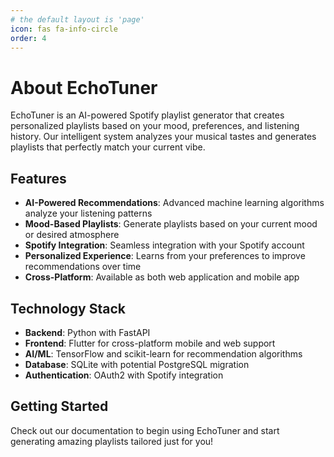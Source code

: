```yaml
---
# the default layout is 'page'
icon: fas fa-info-circle
order: 4
---
```


# About EchoTuner

EchoTuner is an AI-powered Spotify playlist generator that creates personalized playlists based on your mood, preferences, and listening history. Our intelligent system analyzes your musical tastes and generates playlists that perfectly match your current vibe.

## Features

- **AI-Powered Recommendations**: Advanced machine learning algorithms analyze your listening patterns
- **Mood-Based Playlists**: Generate playlists based on your current mood or desired atmosphere
- **Spotify Integration**: Seamless integration with your Spotify account
- **Personalized Experience**: Learns from your preferences to improve recommendations over time
- **Cross-Platform**: Available as both web application and mobile app

## Technology Stack

- **Backend**: Python with FastAPI
- **Frontend**: Flutter for cross-platform mobile and web support
- **AI/ML**: TensorFlow and scikit-learn for recommendation algorithms
- **Database**: SQLite with potential PostgreSQL migration
- **Authentication**: OAuth2 with Spotify integration

## Getting Started

Check out our documentation to begin using EchoTuner and start generating amazing playlists tailored just for you!
